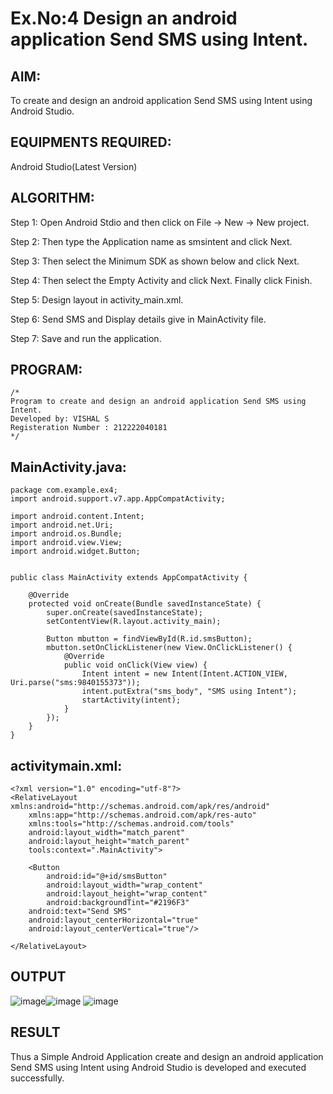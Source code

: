 
# Ex.No:4 Design an android application Send SMS using Intent.


## AIM:

To create and design an android application Send SMS using Intent using Android Studio.

## EQUIPMENTS REQUIRED:

Android Studio(Latest Version)

## ALGORITHM:

Step 1: Open Android Stdio and then click on File -> New -> New project.

Step 2: Then type the Application name as smsintent and click Next. 

Step 3: Then select the Minimum SDK as shown below and click Next.

Step 4: Then select the Empty Activity and click Next. Finally click Finish.

Step 5: Design layout in activity_main.xml.

Step 6: Send SMS and Display details give in MainActivity file.

Step 7: Save and run the application.

## PROGRAM:
```
/*
Program to create and design an android application Send SMS using Intent.
Developed by: VISHAL S
Registeration Number : 212222040181
*/
```

## MainActivity.java:
```
package com.example.ex4;
import android.support.v7.app.AppCompatActivity;

import android.content.Intent;
import android.net.Uri;
import android.os.Bundle;
import android.view.View;
import android.widget.Button;


public class MainActivity extends AppCompatActivity {

    @Override
    protected void onCreate(Bundle savedInstanceState) {
        super.onCreate(savedInstanceState);
        setContentView(R.layout.activity_main);

        Button mbutton = findViewById(R.id.smsButton);
        mbutton.setOnClickListener(new View.OnClickListener() {
            @Override
            public void onClick(View view) {
                Intent intent = new Intent(Intent.ACTION_VIEW, Uri.parse("sms:9840155373"));
                intent.putExtra("sms_body", "SMS using Intent");
                startActivity(intent);
            }
        });
    }
}
```
## activitymain.xml:
```
<?xml version="1.0" encoding="utf-8"?>
<RelativeLayout xmlns:android="http://schemas.android.com/apk/res/android"
    xmlns:app="http://schemas.android.com/apk/res-auto"
    xmlns:tools="http://schemas.android.com/tools"
    android:layout_width="match_parent"
    android:layout_height="match_parent"
    tools:context=".MainActivity">

    <Button
        android:id="@+id/smsButton"
        android:layout_width="wrap_content"
        android:layout_height="wrap_content"
        android:backgroundTint="#2196F3"
    android:text="Send SMS"
    android:layout_centerHorizontal="true"
    android:layout_centerVertical="true"/>

</RelativeLayout>
```

## OUTPUT

![image](https://github.com/user-attachments/assets/7067ad47-6925-467a-837c-9803f2aac80b)![image](https://github.com/user-attachments/assets/3821ea45-3fd6-47ff-8654-bb62f0c78518)
![image](https://github.com/user-attachments/assets/6c47dfa5-8429-4b1e-ba68-af702e4db505)

## RESULT
Thus a Simple Android Application create and design an android application Send SMS using Intent using Android Studio is developed and executed successfully.
